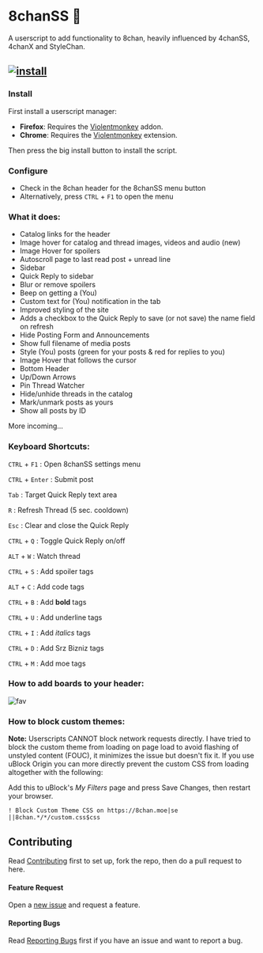 # 8chanSS :beginner:

A userscript to add functionality to 8chan, heavily influenced by 4chanSS, 4chanX and StyleChan.


## [![install](https://github.com/user-attachments/assets/9a9d62fd-0b3e-460b-bb6c-092dd38b2b8d)](https://github.com/otacoo/8chanSS/raw/refs/heads/main/builds/8chanSS.user.js)


### Install

First install a userscript manager:
- **Firefox**: Requires the [Violentmonkey](https://addons.mozilla.org/en-US/firefox/addon/violentmonkey/) addon.
- **Chrome**: Requires the [Violentmonkey](https://chromewebstore.google.com/detail/violentmonkey/jinjaccalgkegednnccohejagnlnfdag/) extension.

Then press the big install button to install the script.


### Configure
- Check in the 8chan header for the 8chanSS menu button
- Alternatively, press `CTRL` + `F1` to open the menu


### What it does:
- Catalog links for the header
- Image hover for catalog and thread images, videos and audio (new)
- Image Hover for spoilers
- Autoscroll page to last read post + unread line
- Sidebar
- Quick Reply to sidebar
- Blur or remove spoilers
- Beep on getting a (You)
- Custom text for (You) notification in the tab
- Improved styling of the site
- Adds a checkbox to the Quick Reply to save (or not save) the name field on refresh
- Hide Posting Form and Announcements
- Show full filename of media posts
- Style (You) posts (green for your posts & red for replies to you)
- Image Hover that follows the cursor
- Bottom Header
- Up/Down Arrows
- Pin Thread Watcher
- Hide/unhide threads in the catalog
- Mark/unmark posts as yours
- Show all posts by ID

More incoming...

### Keyboard Shortcuts:

`CTRL` + `F1` : Open 8chanSS settings menu

`CTRL` + `Enter` : Submit post

`Tab` : Target Quick Reply text area

`R` : Refresh Thread (5 sec. cooldown)

`Esc` : Clear and close the Quick Reply

`CTRL` + `Q` : Toggle Quick Reply on/off

`ALT` + `W` : Watch thread

`CTRL` + `S` : Add spoiler tags

`ALT` + `C` : Add code tags

`CTRL` + `B` : Add **bold** tags

`CTRL` + `U` : Add underline tags

`CTRL` + `I` : Add *italics* tags

`CTRL` + `D` : Add Srz Bizniz tags

`CTRL` + `M` : Add moe tags

### How to add boards to your header:

![fav](https://github.com/user-attachments/assets/8b97ca2b-8e9e-46e3-bc8b-37e4c7c42712)

### How to block custom themes:

**Note:** Userscripts CANNOT block network requests directly. I have tried to block the custom theme from loading on page load to avoid flashing of unstyled content (FOUC), it minimizes the issue but doesn't fix it.
If you use uBlock Origin you can more directly prevent the custom CSS from loading altogether with the following:

Add this to uBlock's *My Filters* page and press Save Changes, then restart your browser.

```
! Block Custom Theme CSS on https://8chan.moe|se
||8chan.*/*/custom.css$css
```

## Contributing
Read [Contributing](https://github.com/otacoo/8chanSS/blob/main/CONTRIBUTING.md#development--contribution) first to set up, fork the repo, then do a pull request to here.

#### Feature Request
Open a [new issue](https://github.com/otacoo/8chanSS/issues) and request a feature.

#### Reporting Bugs

Read [Reporting Bugs](https://github.com/otacoo/8chanSS/blob/main/CONTRIBUTING.md#reporting-bugs-and-suggestions) first if you have an issue and want to report a bug.

